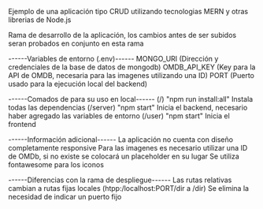 Ejemplo de una aplicación tipo CRUD utilizando tecnologias MERN y otras librerias de Node.js

Rama de desarrollo de la aplicación, los cambios antes de ser subidos seran probados en conjunto en esta rama

------Variables de entorno (.env)------
MONGO_URI (Dirección y credenciales de la base de datos de mongodb)
OMDB_API_KEY (Key para la API de OMDB, necesaria para las imagenes utilizando una ID)
PORT (Puerto usado para la ejecución local del backend)

------Comados de para su uso en local------
(/) "npm run install:all" Instala todas las dependencias
(/server) "npm start" Inicia el backend, necesario haber agregado las variables de entorno
(/user) "npm start" Inicia el frontend

------Información adicional------
La aplicación no cuenta con diseño completamente responsive
Para las imagenes es necesario utilizar una ID de OMDb, si no existe se colocará un placeholder en su lugar
Se utiliza fontawesome para los iconos

------Diferencias con la rama de despliegue------
Las rutas relativas cambian a rutas fijas locales (htpp:/localhost:PORT/dir a /dir)
Se elimina la necesidad de indicar un puerto fijo
